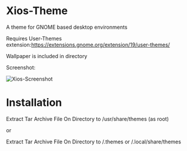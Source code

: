 # Xios-Theme
A theme for GNOME based desktop environments

Requires User-Themes extension:https://extensions.gnome.org/extension/19/user-themes/

Wallpaper is included in directory

Screenshot:

![Xios-Screenshot](https://user-images.githubusercontent.com/88061514/211226320-f925abf8-b7f3-4b0b-8e7d-78820b6ab051.png)

# Installation
 Extract Tar Archive File On Directory to /usr/share/themes (as root)
 
 or
 
 Extract Tar Archive File On Directory to /.themes or /.local/share/themes
